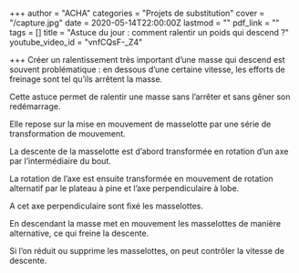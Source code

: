 +++
author = "ACHA"
categories = "Projets de substitution"
cover = "/capture.jpg"
date = 2020-05-14T22:00:00Z
lastmod = ""
pdf_link = ""
tags = []
title = "Astuce du jour : comment ralentir un poids qui descend ?"
youtube_video_id = "vnfCQsF-_Z4"

+++
Créer un ralentissement très important d’une masse qui descend est souvent problématique : en dessous d’une certaine vitesse, les efforts de freinage sont tel qu’ils arrêtent la masse.

Cette astuce permet de ralentir une masse sans l’arrêter et sans gêner son redémarrage.

Elle repose sur la mise en mouvement de masselotte par une série de transformation de mouvement.

La descente de la masselotte est d’abord transformée en rotation d’un axe par l’intermédiaire du bout.

La rotation de l’axe est ensuite transformée en mouvement de rotation alternatif par le plateau à pine et l’axe perpendiculaire à lobe.

A cet axe perpendiculaire sont fixé les masselottes.

En descendant la masse met en mouvement les masselottes de manière alternative, ce qui freine la descente.

Si l’on réduit ou supprime les masselottes, on peut contrôler la vitesse de descente.